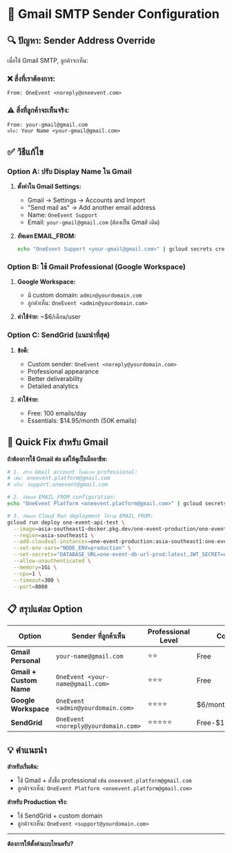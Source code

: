 # 📧 Gmail SMTP Sender Configuration

## 🔍 **ปัญหา: Sender Address Override**

เมื่อใช้ Gmail SMTP, ลูกค้าจะเห็น:

### ❌ **สิ่งที่เราต้องการ:**
```
From: OneEvent <noreply@oneevent.com>
```

### ⚠️ **สิ่งที่ลูกค้าจะเห็นจริง:**
```
From: your-gmail@gmail.com
หรือ: Your Name <your-gmail@gmail.com>
```

## ✅ **วิธีแก้ไข**

### **Option A: ปรับ Display Name ใน Gmail**

1. **ตั้งค่าใน Gmail Settings:**
   - Gmail → Settings → Accounts and Import
   - "Send mail as" → Add another email address
   - Name: `OneEvent Support`
   - Email: `your-gmail@gmail.com` (ต้องเป็น Gmail เดิม)

2. **อัพเดท EMAIL_FROM:**
   ```bash
   echo "OneEvent Support <your-gmail@gmail.com>" | gcloud secrets create one-event-email-from-prod --data-file=-
   ```

### **Option B: ใช้ Gmail Professional (Google Workspace)**

1. **Google Workspace:**
   - มี custom domain: `admin@yourdomain.com`
   - ลูกค้าเห็น: `OneEvent <admin@yourdomain.com>`

2. **ค่าใช้จ่าย:** ~$6/เดือน/user

### **Option C: SendGrid (แนะนำที่สุด)**

1. **ข้อดี:**
   - Custom sender: `OneEvent <noreply@yourdomain.com>`
   - Professional appearance
   - Better deliverability
   - Detailed analytics

2. **ค่าใช้จ่าย:** 
   - Free: 100 emails/day
   - Essentials: $14.95/month (50K emails)

## 🚀 **Quick Fix สำหรับ Gmail**

**ถ้าต้องการใช้ Gmail ต่อ แต่ให้ดูเป็นมืออาชีพ:**

```bash
# 1. สร้าง Gmail account ใหม่แบบ professional:
# เช่น: oneevent.platform@gmail.com
# หรือ: support.oneevent@gmail.com

# 2. อัพเดท EMAIL_FROM configuration:
echo "OneEvent Platform <oneevent.platform@gmail.com>" | gcloud secrets create one-event-email-from-prod --data-file=-

# 3. อัพเดท Cloud Run deployment ให้รวม EMAIL_FROM:
gcloud run deploy one-event-api-test \
  --image=asia-southeast1-docker.pkg.dev/one-event-production/one-event-repo/backend:latest \
  --region=asia-southeast1 \
  --add-cloudsql-instances=one-event-production:asia-southeast1:one-event-db \
  --set-env-vars="NODE_ENV=production" \
  --set-secrets="DATABASE_URL=one-event-db-url-prod:latest,JWT_SECRET=one-event-jwt-secret-prod:latest,EMAIL_HOST=one-event-email-host-prod:latest,EMAIL_PORT=one-event-email-port-prod:latest,EMAIL_USER=one-event-email-user-prod:latest,EMAIL_PASS=one-event-email-pass-prod:latest,EMAIL_SECURE=one-event-email-secure-prod:latest,FRONTEND_URL=one-event-frontend-url-prod:latest,EMAIL_FROM=one-event-email-from-prod:latest" \
  --allow-unauthenticated \
  --memory=1Gi \
  --cpu=1 \
  --timeout=300 \
  --port=8080
```

## 📋 **สรุปแต่ละ Option**

| Option | Sender ที่ลูกค้าเห็น | Professional Level | Cost |
|--------|---------------------|-------------------|------|
| **Gmail Personal** | `your-name@gmail.com` | ⭐⭐ | Free |
| **Gmail + Custom Name** | `OneEvent <your-name@gmail.com>` | ⭐⭐⭐ | Free |
| **Google Workspace** | `OneEvent <admin@yourdomain.com>` | ⭐⭐⭐⭐ | $6/month |
| **SendGrid** | `OneEvent <noreply@yourdomain.com>` | ⭐⭐⭐⭐⭐ | Free-$15/month |

## 💡 **คำแนะนำ**

**สำหรับเริ่มต้น:** 
- ใช้ Gmail + ตั้งชื่อ professional เช่น `oneevent.platform@gmail.com`
- ลูกค้าจะเห็น: `OneEvent Platform <oneevent.platform@gmail.com>`

**สำหรับ Production จริง:**
- ใช้ SendGrid + custom domain
- ลูกค้าจะเห็น: `OneEvent <support@yourdomain.com>`

---

**ต้องการให้ตั้งค่าแบบไหนครับ?**
